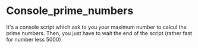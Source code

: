 # Console_prime_numbers

It's a console script which ask to you your maximum number to calcul the prime numbers.
Then, you just have to wait the end of the script (rather fast for
number less 5000)
